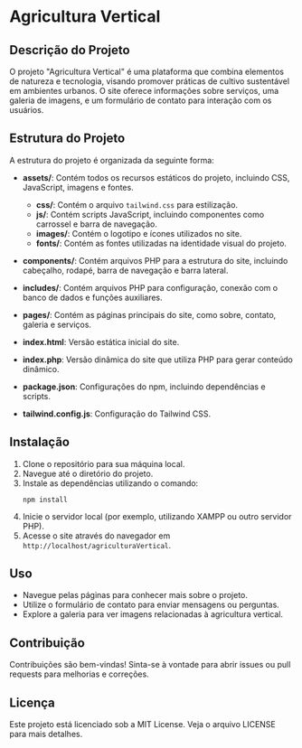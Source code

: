 # Agricultura Vertical

## Descrição do Projeto
O projeto "Agricultura Vertical" é uma plataforma que combina elementos de natureza e tecnologia, visando promover práticas de cultivo sustentável em ambientes urbanos. O site oferece informações sobre serviços, uma galeria de imagens, e um formulário de contato para interação com os usuários.

## Estrutura do Projeto
A estrutura do projeto é organizada da seguinte forma:

- **assets/**: Contém todos os recursos estáticos do projeto, incluindo CSS, JavaScript, imagens e fontes.
  - **css/**: Contém o arquivo `tailwind.css` para estilização.
  - **js/**: Contém scripts JavaScript, incluindo componentes como carrossel e barra de navegação.
  - **images/**: Contém o logotipo e ícones utilizados no site.
  - **fonts/**: Contém as fontes utilizadas na identidade visual do projeto.
  
- **components/**: Contém arquivos PHP para a estrutura do site, incluindo cabeçalho, rodapé, barra de navegação e barra lateral.
  
- **includes/**: Contém arquivos PHP para configuração, conexão com o banco de dados e funções auxiliares.
  
- **pages/**: Contém as páginas principais do site, como sobre, contato, galeria e serviços.
  
- **index.html**: Versão estática inicial do site.
  
- **index.php**: Versão dinâmica do site que utiliza PHP para gerar conteúdo dinâmico.
  
- **package.json**: Configurações do npm, incluindo dependências e scripts.
  
- **tailwind.config.js**: Configuração do Tailwind CSS.

## Instalação
1. Clone o repositório para sua máquina local.
2. Navegue até o diretório do projeto.
3. Instale as dependências utilizando o comando:
   ```
   npm install
   ```
4. Inicie o servidor local (por exemplo, utilizando XAMPP ou outro servidor PHP).
5. Acesse o site através do navegador em `http://localhost/agriculturaVertical`.

## Uso
- Navegue pelas páginas para conhecer mais sobre o projeto.
- Utilize o formulário de contato para enviar mensagens ou perguntas.
- Explore a galeria para ver imagens relacionadas à agricultura vertical.

## Contribuição
Contribuições são bem-vindas! Sinta-se à vontade para abrir issues ou pull requests para melhorias e correções.

## Licença
Este projeto está licenciado sob a MIT License. Veja o arquivo LICENSE para mais detalhes.